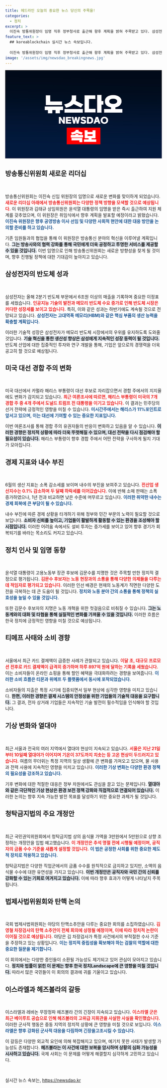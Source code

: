 ```yaml
---
title: 헤드라인 오늘의 중요한 뉴스 당신의 주목을!
categories:
  - 정치
excerpt: >
  이진숙 방통위원장이 임명 직후 정부청사로 출근해 향후 계획을 밝혀 주목받고 있다. 삼성전자는 2분기 반도체 매출로 6.5조원을 기록하며 시장 회복세를 알리고, 해리스 부통령은 대선 경합주에서 트럼프를 앞서는 등 정치적 파장이 일고 있다!
feature_text: >
  ## koreablockchain 실시간 뉴스 속보입니다.

  이진숙 방통위원장이 임명 직후 정부청사로 출근해 향후 계획을 밝혀 주목받고 있다. 삼성전자는 2분기 반도체 매출로 6.5조원을 기록하며 시장 회복세를 알리고, 해리스 부통령은 대선 경합주에서 트럼프를 앞서는 등 정치적 파장이 일고 있다!
image: '/assets/img/newsdao_breakingnews.jpg'
---
```


<p><img src="/assets/img/newsdao_breakingnews.jpg" alt="koreablockchain 속보" /></p>

<h2 data-ke-size="size26">방송통신위원회 새로운 리더십</h2>

<p data-ke-size="size16">&nbsp;</p> 

<p>방송통신위원회는 이진숙 신임 위원장의 임명으로 새로운 변화를 맞이하게 되었습니다. <b><span style="color: #ee2323;">새로운 리더십 아래에서 방송통신위원회는 다양한 정책 방향을 모색할 것으로 예상됩니다.</span></b> 이 위원장과 김태규 상임위원은 윤석열 대통령의 임명을 받은 즉시 출근하여 지원 체계를 갖추었으며, 이 위원장은 취임식에서 향후 계획을 발표할 예정이라고 밝혔습니다. <b><span style="color: #1a5490;">이진숙 위원장은 향후 공영방송 이사 선임 및 다양한 사회적 현안에 대한 대응 방안을 논의할 준비를 하고 있습니다.</span></b></p>

<p>기존 임원들과의 협업을 통해 이 위원장은 방송통신 분야의 혁신을 이루어낼 계획입니다. <b><span style="background-color: #21538527;">그는 방송사와의 협력 강화를 통해 국민에게 더욱 공정하고 투명한 서비스를 제공할 수 있을 것입니다.</span></b> 이번 임명으로 인해 방송통신위원회는 새로운 방향성을 찾게 될 것이며, 향후 진행될 정책에 대한 기대감이 높아지고 있습니다.</p>

<h2 data-ke-size="size26">삼성전자의 반도체 성과</h2>

<p data-ke-size="size16">&nbsp;</p> 

<p>삼성전자는 올해 2분기 반도체 부문에서 6조원 이상의 매출을 기록하며 중요한 이정표를 세웠습니다. <b><span style="color: #ee2323;">인공지능 기술의 발전과 메모리 반도체 수요 증가로 인해 반도체 시장은 커다란 성장세를 보이고 있습니다.</span></b> 특히, 이와 같은 성과는 하반기에도 계속될 것으로 전망되고 있습니다. <b><span style="color: #1a5490;">삼성전자는 고대역폭 메모리(HBM)와 같은 핵심 부품의 생산 능력을 확충할 계획입니다.</span></b></p>

<p>이러한 기술적 성장은 삼성전자가 메모리 반도체 시장에서의 우위를 유지하도록 도와줄 것입니다. <b><span style="background-color: #21538527;">기술 혁신을 통한 생산성 향상은 삼성에게 지속적인 성장 동력이 될 것입니다.</span></b> 반도체 산업에 대한 집중적인 투자와 연구 개발을 통해, 기업은 앞으로의 경쟁력을 더욱 공고히 할 것으로 예상됩니다.</p>

<h2 data-ke-size="size26">미국 대선 경합 주의 변화</h2>

<p data-ke-size="size16">&nbsp;</p> 

<p>미국 대선에서 카멀라 해리스 부통령이 대선 후보로 자리잡으면서 경합 주에서의 지지율에도 변화가 감지되고 있습니다. <b><span style="color: #ee2323;">최근 여론조사에 따르면, 해리스 부통령이 미국의 7개 경합 주 중 4개 주에서 도널드 트럼프 전 대통령을 이기고 있습니다.</span></b> 이 결과는 민주당의 선거 전략에 긍정적인 영향을 미칠 수 있습니다. <b><span style="color: #1a5490;">미시간주에서는 해리스가 11%포인트로 앞서고 있으며, 이는 대선에 기여할 수 있는 중요한 지표입니다.</span></b></p>

<p>이번 여론조사를 통해 경합 주의 유권자들의 반응이 변화하고 있음을 알 수 있습니다. <b><span style="background-color: #21538527;">이러한 경향은 정치적 상황에 따라 더욱 뚜렷해질 수 있으며, 대선 전략을 다시 점검해야 할 필요성이 있습니다.</span></b> 해리스 부통령이 향후 경합 주에서 어떤 전략을 구사하게 될지 기대가 모아집니다.</p>

<h2 data-ke-size="size26">경제 지표와 내수 부진</h2>

<p data-ke-size="size16">&nbsp;</p> 

<p>6월의 생산 지표는 소폭 감소세를 보이며 내수의 부진을 보여주고 있습니다. <b><span style="color: #ee2323;">전산업 생산지수는 0.1% 감소하며 두 달째 하락세를 이어갔습니다.</span></b> 이에 반해 소매 판매는 소폭 증가하였으나, 1년 전과 비교하면 낮은 수준에 머무르고 있습니다. <b><span style="color: #1a5490;">이러한 취약한 내수는 경제 회복에 큰 부담이 될 수 있습니다.</span></b></p>

<p>내수 부진에 따른 경제 상황을 타개하기 위해 정부와 민간 부문의 노력이 필요할 것으로 보입니다. <b><span style="background-color: #21538527;">소비자 신뢰를 높이고, 기업들이 활발하게 활동할 수 있는 환경을 조성해야 할 시점입니다.</span></b> 이러한 어려움 속에서도 설비 투자는 증가세를 보이고 있어 향후 경기가 회복되기를 바라는 목소리도 커지고 있습니다.</p>

<h2 data-ke-size="size26">정치 인사 및 임명 동향</h2>

<p data-ke-size="size16">&nbsp;</p> 

<p>윤석열 대통령이 고용노동부 장관 후보에 김문수를 지명한 것은 주목할 만한 정치적 결정으로 평가됩니다. <b><span style="color: #ee2323;">김문수 후보자는 노동 현장과의 소통을 통해 다양한 의제들을 다루는데 적임자로 평가되고 있습니다.</span></b> 이러한 인선 배경은 현재의 노동계가 직면한 다양한 도전을 극복하는 데 큰 도움이 될 것입니다. <b><span style="color: #1a5490;">정치와 노동 분야 간의 소통을 통해 정책의 실효성을 높일 수 있을 것입니다.</span></b></p>

<p>또한 김문수 후보자의 지명은 노동 개혁을 위한 첫걸음으로 비춰질 수 있습니다. <b><span style="background-color: #21538527;">그는 노동계와의 대화 및 타협을 통해 실질적인 변화를 가져올 수 있을 것입니다.</span></b> 이러한 흐름은 한국 정치에 긍정적인 영향을 미칠 것으로 예상됩니다. </p>

<h2 data-ke-size="size26">티메프 사태와 소비 경향</h2>

<p data-ke-size="size16">&nbsp;</p> 

<p>서울에서 최근 카드 결제액이 급증한 사례가 관찰되고 있습니다. <b><span style="color: #ee2323;">이달 초, 대규모 프로모션 전후로 카드 결제액이 급격히 증가하며 하루 897억 원에 달하는 기록을 세웠습니다.</span></b> 이는 소비자들이 온라인 쇼핑을 통해 할인 혜택을 극대화하려는 경향을 보여줍니다. <b><span style="color: #1a5490;">이러한 소비 흐름은 티몬과 위메프 두 플랫폼에서 동시에 포착되었습니다.</span></b></p>

<p>소비자들의 지출은 특정 시기에 집중되면서 일부 현상에 심각한 영향을 미치고 있습니다. <b><span style="background-color: #21538527;">한편, 이러한 경향은 결제 시스템의 안정성을 위한 기업들의 기술적 대응을 요구합니다.</span></b> 그 결과, 전자 상거래 기업들은 지속적인 기술 발전이 필수적임을 인식해야 할 것입니다.</p>

<h2 data-ke-size="size26">기상 변화와 열대야</h2>

<p data-ke-size="size16">&nbsp;</p> 

<p>최근 서울과 전국의 여러 지역에서 열대야 현상이 지속되고 있습니다. <b><span style="color: #ee2323;">서울은 지난 21일부터 10일째 열대야가 이어지며 기온이 37도까지 치솟는 등 고온 현상이 두드러지고 있습니다.</span></b> 여름의 무더위는 특정 지역의 일상 생활에 큰 변화를 가져오고 있으며, 물 사용과 전력 사용에 지속적인 영향을 미치고 있습니다. <b><span style="color: #1a5490;">이러한 기상 변화는 다양한 환경 정책의 필요성을 강조하고 있습니다.</span></b></p>

<p>기후 변화에 대한 적절한 대응은 정부 차원에서도 관심을 끌고 있는 문제입니다. <b><span style="background-color: #21538527;">열대야와 같은 극단적인 기상 현상은 환경 보전 정책 강화와 직접적으로 연결되어 있습니다.</span></b> 이러한 논의는 향후 지속 가능한 발전 목표를 달성하기 위한 중요한 과제가 될 것입니다.</p>

<h2 data-ke-size="size26">청탁금지법의 주요 개정안</h2>

<p data-ke-size="size16">&nbsp;</p> 

<p>최근 국민권익위원회에서 청탁금지법 상의 음식물 가액을 3만원에서 5만원으로 상향 조정하는 개정안을 입법 예고했습니다. <b><span style="color: #ee2323;">이 개정안은 추석 명절 전에 시행될 예정이며, 공직자의 금품 수수 기준을 새롭게 설정할 것입니다.</span></b> <b><span style="color: #1a5490;">이 법은 공정한 사회를 위한 중요한 제도적 장치로 작용하고 있습니다.</span></b></p>

<p>청탁금지법은 다양한 직업군에서의 금품 수수를 원칙적으로 금지하고 있지만, 소액의 음식물 수수에 대한 유연성을 가지고 있습니다. <b><span style="background-color: #21538527;">이번 개정안은 공직자와 국민 간의 신뢰를 강화할 수 있는 기회로 여겨지고 있습니다.</span></b> 이에 따라 향후 효과가 어떻게 나타날지 주목됩니다.</p>

<h2 data-ke-size="size26">법제사법위원회와 탄핵 논의</h2>

<p data-ke-size="size16">&nbsp;</p> 

<p>국회 법제사법위원회는 야당의 탄핵소추안을 다루는 중요한 회의를 소집하였습니다. <b><span style="color: #ee2323;">김영철 차장검사의 탄핵 소추안이 전체 회의에 상정될 예정이며, 이에 따라 정치적 논란이 이어질 것으로 예상됩니다.</span></b> 야당은 김 차장검사가 특정 사건에서의 부적절한 수사 기준을 주장하고 있는 상황입니다. <b><span style="color: #1a5490;">이는 정치적 중립성을 확보해야 하는 검찰의 역할에 대한 중요한 질문을 제기합니다.</span></b></p>

<p>이 회의에서는 다양한 증인들이 소환될 가능성도 제기되고 있어 관심이 모아지고 있습니다. <b><span style="background-color: #21538527;">정치와 법률이 얽힌 이 문제는 향후 한국 정치Landscape에 큰 영향을 미칠 것입니다.</span></b> 따라서 많은 국민들이 이 회의의 결과에 귀를 기울이고 있습니다.</p>

<h2 data-ke-size="size26">이스라엘과 헤즈볼라의 갈등</h2>

<p data-ke-size="size16">&nbsp;</p> 

<p>이스라엘과 레바논 무장정파 헤즈볼라 간의 긴장이 지속되고 있습니다. <b><span style="color: #ee2323;">이스라엘 군은 최근 베이루트 공습으로 인해 헤즈볼라의 고위급 지휘관을 사살한 사실을 확인했습니다.</span></b> 이러한 군사적 행동은 중동 지역의 정치적 상황에 큰 영향을 미칠 것으로 보입니다. <b><span style="color: #1a5490;">이스라엘은 향후 강화된 군사적 대응을 다짐하며 긴장을고조시킬 수 있습니다.</span></b></p>

<p>이 갈등은 다양한 외교적 요인에 의해 복잡해지고 있으며, 예기치 못한 사태가 발생할 가능성도 존재합니다. <b><span style="background-color: #21538527;">헤즈볼라는 이 사건에 대한 보복을 암시하며 상황의 심화 가능성을 시사하고 있습니다.</span></b> 국제 사회는 이 문제를 어떻게 해결할지 심각하게 고민하고 있습니다. </p>

<p data-ke-size="size16">&nbsp;</p>
실시간 뉴스 속보는, <a href="https://newsdao.kr" rel="dofollow">https://newsdao.kr</a>


